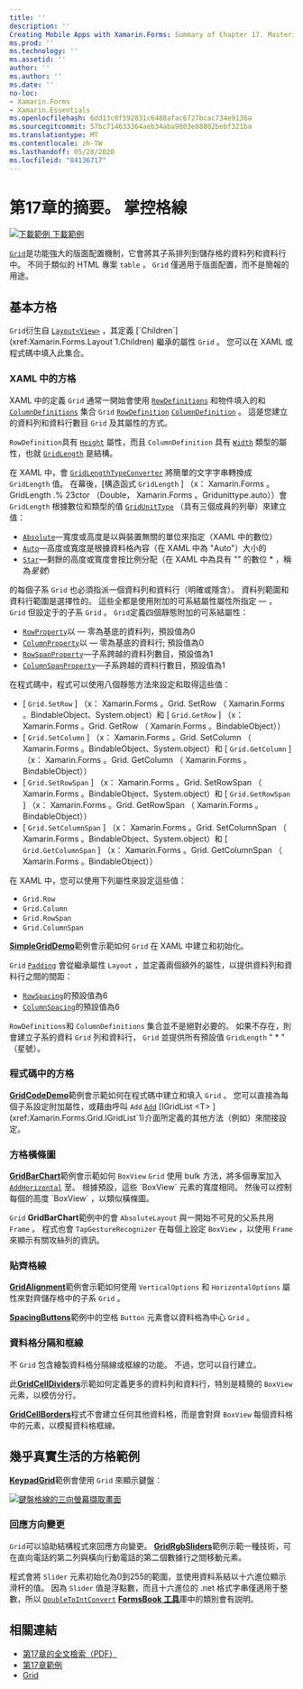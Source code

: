 ```yaml
---
title: ''
description: ''
Creating Mobile Apps with Xamarin.Forms: Summary of Chapter 17. Mastering the Grid''
ms.prod: ''
ms.technology: ''
ms.assetid: ''
author: ''
ms.author: ''
ms.date: ''
no-loc:
- Xamarin.Forms
- Xamarin.Essentials
ms.openlocfilehash: 6dd13c0f592831c6488afac6727bcac734e9136a
ms.sourcegitcommit: 57bc714633364aeb34aba9803e88802bebf321ba
ms.translationtype: MT
ms.contentlocale: zh-TW
ms.lasthandoff: 05/28/2020
ms.locfileid: "84136717"
---
```

# <a name="summary-of-chapter-17-mastering-the-grid"></a>第17章的摘要。 掌控格線

[![下載範例 ](~/media/shared/download.png) 下載範例](https://github.com/xamarin/xamarin-forms-book-samples/tree/master/Chapter17)

[`Grid`](xref:Xamarin.Forms.Grid)是功能強大的版面配置機制，它會將其子系排列到儲存格的資料列和資料行中。 不同于類似的 HTML 專案 `table` ， `Grid` 僅適用于版面配置，而不是簡報的用途。

## <a name="the-basic-grid"></a>基本方格

`Grid`衍生自 [`Layout<View>`](xref:Xamarin.Forms.Layout`1) ，其定義 [`Children`](xref:Xamarin.Forms.Layout`1.Children) 繼承的屬性 `Grid` 。 您可以在 XAML 或程式碼中填入此集合。

### <a name="the-grid-in-xaml"></a>XAML 中的方格

XAML 中的定義 `Grid` 通常一開始會使用 [`RowDefinitions`](xref:Xamarin.Forms.Grid.RowDefinitions) 和物件填入的和 [`ColumnDefinitions`](xref:Xamarin.Forms.Grid.ColumnDefinitions) 集合 `Grid` [`RowDefinition`](xref:Xamarin.Forms.RowDefinition) [`ColumnDefinition`](xref:Xamarin.Forms.ColumnDefinition) 。 這是您建立的資料列和資料行數目 `Grid` 及其屬性的方式。

`RowDefinition`具有 [`Height`](xref:Xamarin.Forms.RowDefinition.Height) 屬性，而且 `ColumnDefinition` 具有 [`Width`](xref:Xamarin.Forms.ColumnDefinition.Width) 類型的屬性，也就 [`GridLength`](xref:Xamarin.Forms.GridLength) 是結構。

在 XAML 中，會 [`GridLengthTypeConverter`](xref:Xamarin.Forms.GridLengthTypeConverter) 將簡單的文字字串轉換成 `GridLength` 值。 在幕後，[構造函式 `GridLength` ] （x： Xamarin.Forms 。GridLength .% 23ctor （Double， Xamarin.Forms 。Gridunittype.auto））會 `GridLength` 根據數位和類型的值 [`GridUnitType`](xref:Xamarin.Forms.GridUnitType) （具有三個成員的列舉）來建立值：

- [`Absolute`](xref:Xamarin.Forms.GridUnitType.Absolute)&mdash;寬度或高度是以與裝置無關的單位來指定（XAML 中的數位）
- [`Auto`](xref:Xamarin.Forms.GridUnitType.Auto)&mdash;高度或寬度是根據資料格內容（在 XAML 中為 "Auto"）大小的
- [`Star`](xref:Xamarin.Forms.GridUnitType.Star)&mdash;剩餘的高度或寬度會按比例分配（在 XAML 中為具有 "" 的數位 \* ，稱為*星號*）

的每個子系 `Grid` 也必須指派一個資料列和資料行（明確或隱含）。 資料列範圍和資料行範圍是選擇性的。 這些全都是使用附加的可系結屬性屬性所指定 &mdash; ， `Grid` 但設定于的子系 `Grid` 。 `Grid`定義四個靜態附加的可系結屬性：

- [`RowProperty`](xref:Xamarin.Forms.Grid.RowProperty)以 &mdash; 零為基底的資料列，預設值為0
- [`ColumnProperty`](xref:Xamarin.Forms.Grid.ColumnProperty)以 &mdash; 零為基底的資料行; 預設值為0
- [`RowSpanProperty`](xref:Xamarin.Forms.Grid.RowSpanProperty)&mdash;子系跨越的資料列數目，預設值為1
- [`ColumnSpanProperty`](xref:Xamarin.Forms.Grid.ColumnSpanProperty)&mdash;子系跨越的資料行數目，預設值為1

在程式碼中，程式可以使用八個靜態方法來設定和取得這些值：

- [ `Grid.SetRow` ] （x： Xamarin.Forms 。Grid. SetRow （ Xamarin.Forms 。BindableObject、System.object）和 [ `Grid.GetRow` ] （x： Xamarin.Forms 。Grid. GetRow （ Xamarin.Forms 。BindableObject））
- [ `Grid.SetColumn` ] （x： Xamarin.Forms 。Grid. SetColumn （ Xamarin.Forms 。BindableObject、System.object）和 [ `Grid.GetColumn` ] （x： Xamarin.Forms 。Grid. GetColumn （ Xamarin.Forms 。BindableObject））
- [ `Grid.SetRowSpan` ] （x： Xamarin.Forms 。Grid. SetRowSpan （ Xamarin.Forms 。BindableObject、System.object）和 [ `Grid.GetRowSpan` ] （x： Xamarin.Forms 。Grid. GetRowSpan （ Xamarin.Forms 。BindableObject））
- [ `Grid.SetColumnSpan` ] （x： Xamarin.Forms 。Grid. SetColumnSpan （ Xamarin.Forms 。BindableObject、System.object）和 [ `Grid.GetColumnSpan` ] （x： Xamarin.Forms 。Grid. GetColumnSpan （ Xamarin.Forms 。BindableObject））

在 XAML 中，您可以使用下列屬性來設定這些值：

- `Grid.Row`
- `Grid.Column`
- `Grid.RowSpan`
- `Grid.ColumnSpan`

[**SimpleGridDemo**](https://github.com/xamarin/xamarin-forms-book-samples/tree/master/Chapter17/SimpleGridDemo)範例會示範如何 `Grid` 在 XAML 中建立和初始化。

`Grid` [`Padding`](xref:Xamarin.Forms.Layout.Padding) 會從繼承屬性 `Layout` ，並定義兩個額外的屬性，以提供資料列和資料行之間的間距：

- [`RowSpacing`](xref:Xamarin.Forms.Grid.RowSpacing)的預設值為6
- [`ColumnSpacing`](xref:Xamarin.Forms.Grid.ColumnSpacing)的預設值為6

`RowDefinitions`和 `ColumnDefinitions` 集合並不是絕對必要的。 如果不存在，則會建立子系的資料 `Grid` 列和資料行， `Grid` 並提供所有預設值 `GridLength` " \* " （星號）。

### <a name="the-grid-in-code"></a>程式碼中的方格

[**GridCodeDemo**](https://github.com/xamarin/xamarin-forms-book-samples/tree/master/Chapter17/GridCodeDemo)範例會示範如何在程式碼中建立和填入 `Grid` 。 您可以直接為每個子系設定附加屬性，或藉由呼叫 `Add` [`Add`](xref:Xamarin.Forms.Grid.IGridList`1.Add*) [IGridList <T> ](xref:Xamarin.Forms.Grid.IGridList`1)介面所定義的其他方法（例如）來間接設定。

### <a name="the-grid-bar-chart"></a>方格橫條圖

[**GridBarChart**](https://github.com/xamarin/xamarin-forms-book-samples/tree/master/Chapter17/GridBarChart)範例會示範如何 `BoxView` `Grid` 使用 bulk 方法，將多個專案加入 [`AddHorizontal`](xref:Xamarin.Forms.Grid.IGridList`1.AddHorizontal*) 至。 根據預設，這些 `BoxView` 元素的寬度相同。 然後可以控制每個的高度 `BoxView` ，以類似橫條圖。

`Grid` **GridBarChart**範例中的會 `AbsoluteLayout` 與一開始不可見的父系共用 `Frame` 。 程式也會 `TapGestureRecognizer` 在每個上設定 `BoxView` ，以使用 `Frame` 來顯示有關攻絲列的資訊。

### <a name="alignment-in-the-grid"></a>貼齊格線

[**GridAlignment**](https://github.com/xamarin/xamarin-forms-book-samples/tree/master/Chapter17/GridAlignment)範例會示範如何使用 `VerticalOptions` 和 `HorizontalOptions` 屬性來對齊儲存格中的子系 `Grid` 。

[**SpacingButtons**](https://github.com/xamarin/xamarin-forms-book-samples/tree/master/Chapter17/SpacingButtons)範例中的空格 `Button` 元素會以資料格為中心 `Grid` 。

### <a name="cell-dividers-and-borders"></a>資料格分隔和框線

不 `Grid` 包含繪製資料格分隔線或框線的功能。 不過，您可以自行建立。

此[**GridCellDividers**](https://github.com/xamarin/xamarin-forms-book-samples/tree/master/Chapter17/GridCellDividers)示範如何定義更多的資料列和資料行，特別是精簡的 `BoxView` 元素，以模仿分行。

[**GridCellBorders**](https://github.com/xamarin/xamarin-forms-book-samples/tree/master/Chapter17/GridCellBorders)程式不會建立任何其他資料格，而是會對齊 `BoxView` 每個資料格中的元素，以模擬資料格框線。

## <a name="almost-real-life-grid-examples"></a>幾乎真實生活的方格範例

[**KeypadGrid**](https://github.com/xamarin/xamarin-forms-book-samples/tree/master/Chapter17/KeypadGrid)範例會使用 `Grid` 來顯示鍵盤：

[![鍵盤格線的三向螢幕擷取畫面](images/ch17fg12-small.png "鍵盤方格")](images/ch17fg12-large.png#lightbox "鍵盤方格")

### <a name="responding-to-orientation-changes"></a>回應方向變更

`Grid`可以協助結構程式來回應方向變更。 [**GridRgbSliders**](https://github.com/xamarin/xamarin-forms-book-samples/tree/master/Chapter17/GridRgbSliders)範例示範一種技術，可在直向電話的第二列與橫向行動電話的第二個數據行之間移動元素。

程式會將 `Slider` 元素初始化為0到255的範圍，並使用資料系結以十六進位顯示滑杆的值。 因為 `Slider` 值是浮點數，而且十六進位的 .net 格式字串僅適用于整數，所以 [`DoubleToIntConvert`](https://github.com/xamarin/xamarin-forms-book-samples/blob/master/Libraries/Xamarin.FormsBook.Toolkit/Xamarin.FormsBook.Toolkit/DoubleToIntConverter.cs) [**FormsBook 工具**](https://github.com/xamarin/xamarin-forms-book-samples/tree/master/Libraries/Xamarin.FormsBook.Toolkit)庫中的類別會有説明。

## <a name="related-links"></a>相關連結

- [第17章的全文檢索（PDF）](https://download.xamarin.com/developer/xamarin-forms-book/XamarinFormsBook-Ch17-Apr2016.pdf)
- [第17章範例](https://github.com/xamarin/xamarin-forms-book-samples/tree/master/Chapter17)
- [Grid](~/xamarin-forms/user-interface/layouts/grid.md)
